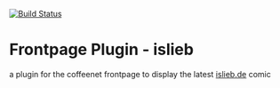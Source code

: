 [![Build Status](https://travis-ci.org/coffeenet/coffeenet-frontpage-plugin-islieb.svg?branch=master)](https://travis-ci.org/coffeenet/coffeenet-frontpage-plugin-islieb)

# Frontpage Plugin - islieb

a plugin for the coffeenet frontpage to display the latest
[islieb.de](https://www.islieb.de) comic 
